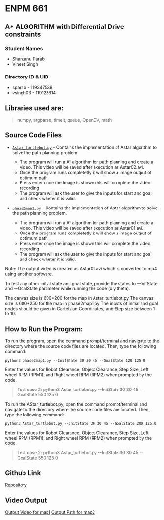 # ENPM 661

## A* ALGORITHM with Differential Drive constraints

### Student Names
- Shantanu Parab
- Vineet Singh

### Directory ID & UID
- sparab - 119347539
- vsingh03 - 119123614

## Libraries used are: 
>numpy, argparse, timeit, queue, OpenCV, math 

## Source Code Files
- [`Astar_turtlebot.py`](Astar-turtlebot.py) - Contains the implementation of Astar algorithm to solve the path planning problem.
  + The program will run a A* algorithm for path planning and create a video. This video will be saved after execution as Astar02.avi.
  + Once the program runs  completetly it will show  a image output of optimum path.
  + Press enter once the image is shown this will complete the video recording
  + The program will ask the user to give the inputs for start and goal and check wheter it is valid.

  

- [`phase2map1.py`](phase2map1.py) - Contains the implementation of Astar algorithm to solve the path planning problem.
  + The program will run a A* algorithm for path planning and create a video. This video will be saved after execution as Astar01.avi.
  + Once the program runs  completetly it will show  a image output of optimum path.
  + Press enter once the image is shown this will complete the video recording
  + The program will ask the user to give the inputs for start and goal and check wheter it is valid.

Note: The output video is created as Astar01.avi which is converted to mp4 using another software.

  To test any other initial state and goal state, provide the states to --InitState and --GoalState parameter while running the code (x y theta). 

  The canvas size is 600\*200 for the map in Astar_turtlebot.py
  The canvas size is 600\*250 for the map in phase2map1.py
  The inputs of initial and goal nodes should be given in Cartetsian Coordinates, and Step size between 1 to 10. 

## How to Run the Program:

To run the program, open the command prompt/terminal and navigate to the directory where the source code files are located. Then, type the following command: 

    python3 phase2map1.py --InitState 30 30 45 --GoalState 120 125 0

Enter the values for Robot Clearance, Object Clearance, Step Size, Left wheel RPM (RPM1), and Right wheel RPM (RPM2) when prompted by the code.  

>Test case 2:
    python3 Astar_turtlebot.py --InitState 30 30 45 --GoalState 550 125 0


To run the AStar_turtlebot.py, open the command prompt/terminal and navigate to the directory where the source code files are located. Then, type the following command: 

    python3 Astar_turtlebot.py --InitState 30 30 45 --GoalState 200 125 0

Enter the values for Robot Clearance, Object Clearance, Step Size, Left wheel RPM (RPM1), and Right wheel RPM (RPM2) when prompted by the code.  

>Test case 2: 
    python3 Astar_turtlebot.py --InitState 30 30 45 --GoalState 550 125 0




## Github Link
[Repository](https://github.com/VKSingh03/Astar-on-turtlebot.git)

## Video Output
[Output Video for map1](Astar01.mp4)
[Output Path for map2](Output_differnetial.png)




